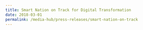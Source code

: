 ```yaml
---
title: Smart Nation on Track for Digital Transformation
date: 2018-03-01
permalink: /media-hub/press-releases/smart-nation-on-track
---
```

